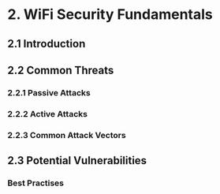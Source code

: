 # 2. WiFi Security Fundamentals

## 2.1 Introduction

## 2.2 Common Threats
### 2.2.1 Passive Attacks
### 2.2.2 Active Attacks
### 2.2.3 Common Attack Vectors

## 2.3 Potential Vulnerabilities
### Best Practises
